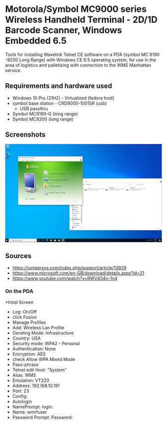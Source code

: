 # Motorola/Symbol MC9000 series Wireless Handheld Terminal - 2D/1D Barcode Scanner, Windows Embedded 6.5


Tools for installing Wavelink Telnet CE software on a PDA (symbol MC 9190 -9200 Long Range) with Windows CE 6.5 operating system, for use in the area of logistics and palletizing with connection to the WMS Manhattan service.

## Requirements and hardware used
* Windows 10 Pro (21H2) - Virtualized (fedora host)
* symbol base station - CRD9000-1001SR (usb)
  * USB passthru
* Symbol MC9190-G (long range)
* Symbol MC9200 (long range)


## Screenshots

![photo](https://github.com/solosoyfranco/Barcode-Scanner-Telnet-App/blob/main/photo.png?raw=true "photo")


## Sources
* https://junipersys.com/index.php/support/article/13929
* https://www.microsoft.com/en-GB/download/details.aspx?id=21
* https://www.youtube.com/watch?v=RWV4S4n-1n4


### On the PDA
*Intial Screen
* Log: On/Off
 * click Fusion 
 * Manage Profiles
  * Add: Wireless Lan Profile
  * Oerating Mode: Infrastructure
  * Country: USA
  * Security mode: WPA2 - Personal
  * Authentication: None
  * Encryption: AES 
  * check Allow WPA Mixed Mode
  * Pass-phrase  
* Telnet edit Host: "System"
* Alias: WMS
* Emulation: VT220
* Address: 192.168.10.191
* Port: 23
* Config:
 * Autologin
 * NamePrompt: login:
 * Name: wmrfuser
 * Password Prompt: Password:
 
